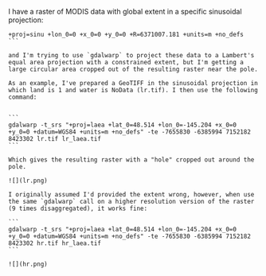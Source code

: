 I have a raster of MODIS data with global extent in a specific sinusoidal projection:

````
+proj=sinu +lon_0=0 +x_0=0 +y_0=0 +R=6371007.181 +units=m +no_defs 
```

and I'm trying to use `gdalwarp` to project these data to a Lambert's equal area projection with a constrained extent, but I'm getting a large circular area cropped out of the resulting raster near the pole.

As an example, I've prepared a GeoTIFF in the sinusoidal projection in which land is 1 and water is NoData (lr.tif). I then use the following command:


```
gdalwarp -t_srs "+proj=laea +lat_0=48.514 +lon_0=-145.204 +x_0=0 +y_0=0 +datum=WGS84 +units=m +no_defs" -te -7655830 -6385994 7152182 8423302 lr.tif lr_laea.tif
```

Which gives the resulting raster with a "hole" cropped out around the pole.

![](lr.png)

I originally assumed I'd provided the extent wrong, however, when use the same `gdalwarp` call on a higher resolution version of the raster (9 times disaggregated), it works fine:

```
gdalwarp -t_srs "+proj=laea +lat_0=48.514 +lon_0=-145.204 +x_0=0 +y_0=0 +datum=WGS84 +units=m +no_defs" -te -7655830 -6385994 7152182 8423302 hr.tif hr_laea.tif
```

![](hr.png)